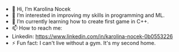 - 👋 Hi, I’m Karolina Nocek
- 👀 I’m interested in  improving my skills in programming and ML.
- 🌱 I’m currently learning how to create first game in C++.
- 📫 How to reach me:
-  Linkedin: https://www.linkedin.com/in/karolina-nocek-0b0553226
- ⚡ Fun fact: I can't live without a gym. It's my second home.
